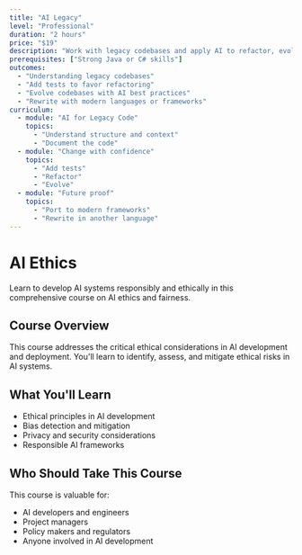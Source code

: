 ```yaml
---
title: "AI Legacy"
level: "Professional"
duration: "2 hours"
price: "$19"
description: "Work with legacy codebases and apply AI to refactor, evolve or even rewrite them."
prerequisites: ["Strong Java or C# skills"]
outcomes:
  - "Understanding legacy codebases"
  - "Add tests to favor refactoring"
  - "Evolve codebases with AI best practices"
  - "Rewrite with modern languages or frameworks"
curriculum:
  - module: "AI for Legacy Code"
    topics:
      - "Understand structure and context"
      - "Document the code"
  - module: "Change with confidence"
    topics:
      - "Add tests"
      - "Refactor"
      - "Evolve"
  - module: "Future proof"
    topics:
      - "Port to modern frameworks"
      - "Rewrite in another language"
---
```


# AI Ethics

Learn to develop AI systems responsibly and ethically in this comprehensive course on AI ethics and fairness.

## Course Overview

This course addresses the critical ethical considerations in AI development and deployment. You'll learn to identify, assess, and mitigate ethical risks in AI systems.

## What You'll Learn

- Ethical principles in AI development
- Bias detection and mitigation
- Privacy and security considerations
- Responsible AI frameworks

## Who Should Take This Course

This course is valuable for:
- AI developers and engineers
- Project managers
- Policy makers and regulators
- Anyone involved in AI development